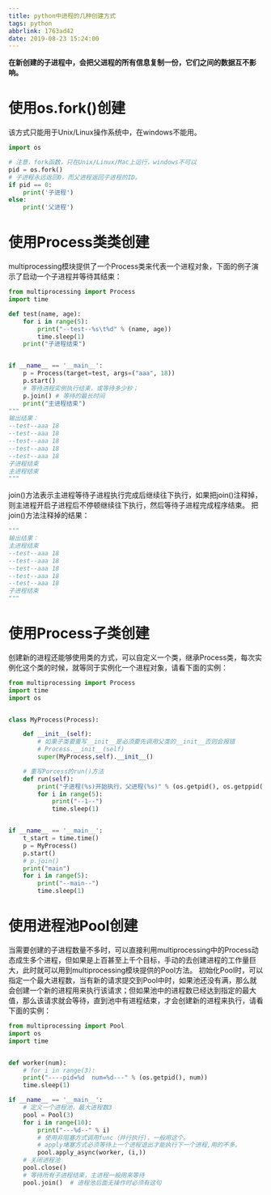 ```yaml
---
title: python中进程的几种创建方式
tags: python
abbrlink: 1763ad42
date: 2019-08-23 15:24:00
---
```




**在新创建的子进程中，会把父进程的所有信息复制一份，它们之间的数据互不影响。**

# 使用os.fork()创建
该方式只能用于Unix/Linux操作系统中，在windows不能用。
```python
import os

# 注意，fork函数，只在Unix/Linux/Mac上运行，windows不可以
pid = os.fork()
# 子进程永远返回0，而父进程返回子进程的ID。
if pid == 0:
	print('子进程')
else:
	print('父进程')
```
# 使用Process类类创建
multiprocessing模块提供了一个Process类来代表一个进程对象，下面的例子演示了启动一个子进程并等待其结束：
```python
from multiprocessing import Process
import time

def test(name, age):
    for i in range(5):
        print("--test--%s\t%d" % (name, age))
        time.sleep(1)
    print("子进程结束")


if __name__ == '__main__':
    p = Process(target=test, args=("aaa", 18))
    p.start()
    # 等待进程实例执⾏结束，或等待多少秒；
    p.join() # 等待的最长时间
    print("主进程结束")
"""
输出结果：
--test--aaa	18
--test--aaa	18
--test--aaa	18
--test--aaa	18
--test--aaa	18
子进程结束
主进程结束
"""
```
join()方法表示主进程等待子进程执行完成后继续往下执行，如果把join()注释掉，则主进程开启子进程后不停顿继续往下执行，然后等待子进程完成程序结束。
把join()方法注释掉的结果：
```python
"""
输出结果：
主进程结束
--test--aaa	18
--test--aaa	18
--test--aaa	18
--test--aaa	18
--test--aaa	18
子进程结束
"""
```
# 使用Process子类创建
创建新的进程还能够使用类的方式，可以自定义一个类，继承Process类，每次实例化这个类的时候，就等同于实例化一个进程对象，请看下面的实例：
```python
from multiprocessing import Process
import time
import os


class MyProcess(Process):

    def __init__(self):
        # 如果子类要重写__init__是必须要先调用父类的__init__否则会报错
        # Process.__init__(self)   
        super(MyProcess,self).__init__()

    # 重写Porcess的run()方法
    def run(self):
        print("子进程(%s)开始执行，父进程(%s)" % (os.getpid(), os.getppid()))
        for i in range(5):
            print("--1--")
            time.sleep(1)


if __name__ == '__main__':
    t_start = time.time()
    p = MyProcess()
    p.start()
    # p.join()
    print("main")
    for i in range(5):
        print("--main--")
        time.sleep(1)
```
# 使用进程池Pool创建
当需要创建的子进程数量不多时，可以直接利用multiprocessing中的Process动态成生多个进程，但如果是上百甚至上千个目标，手动的去创建进程的工作量巨大，此时就可以用到multiprocessing模块提供的Pool方法。
初始化Pool时，可以指定一个最大进程数，当有新的请求提交到Pool中时，如果池还没有满，那么就会创建一个新的进程用来执行该请求；但如果池中的进程数已经达到指定的最大值，那么该请求就会等待，直到池中有进程结束，才会创建新的进程来执行，请看下面的实例：
```python
from multiprocessing import Pool
import os
import time


def worker(num):
    # for i in range(3):
    print("----pid=%d  num=%d---" % (os.getpid(), num))
    time.sleep(1)

if __name__ == '__main__':
	# 定义一个进程池，最大进程数3
    pool = Pool(3)
    for i in range(10):
        print("---%d--" % i)
        # 使用非阻塞方式调用func（并行执行)，一般用这个。
        # apply堵塞方式必须等待上一个进程退出才能执行下一个进程,用的不多。
        pool.apply_async(worker, (i,))
    # 关闭进程池
    pool.close()
    # 等待所有子进程结束，主进程一般用来等待
    pool.join()  # 进程池后面无操作时必须有这句
```
